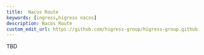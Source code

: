 ```yaml
---
title:  Nacos Route
keywords: [ingress,higress nacos]
description: Nacos Route
custom_edit_url: https://github.com/higress-group/higress-group.github.io/blob/main/i18n/zh-cn/docusaurus-plugin-content-docs/current/user/nacos-route.md
---
```


TBD